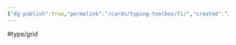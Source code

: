 ```yaml
---
{"dg-publish":true,"permalink":"/cards/typing-toolbox/fi/","created":"2023-04-14T15:06:37.011+02:00","updated":"2023-05-02T10:36:33.553+02:00"}
---
```


#type/grid  
